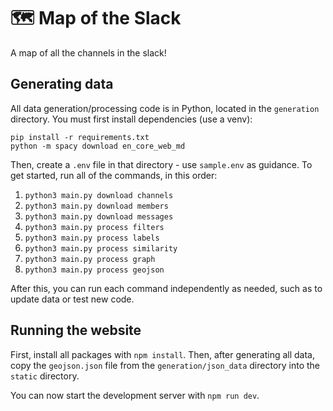 # 🗺️ Map of the Slack

A map of all the channels in the slack!

## Generating data

All data generation/processing code is in Python, located in the `generation` directory.
You must first install dependencies (use a venv):

```
pip install -r requirements.txt
python -m spacy download en_core_web_md
```

Then, create a `.env` file in that directory - use `sample.env` as guidance.
To get started, run all of the commands, in this order:

1. `python3 main.py download channels`
2. `python3 main.py download members`
3. `python3 main.py download messages`
4. `python3 main.py process filters`
5. `python3 main.py process labels`
6. `python3 main.py process similarity`
7. `python3 main.py process graph`
8. `python3 main.py process geojson`

After this, you can run each command independently as needed, such as to update data or test new code.

## Running the website

First, install all packages with `npm install`. Then, after generating all data, copy the `geojson.json` file from the `generation/json_data` directory into the `static` directory.

You can now start the development server with `npm run dev`.
